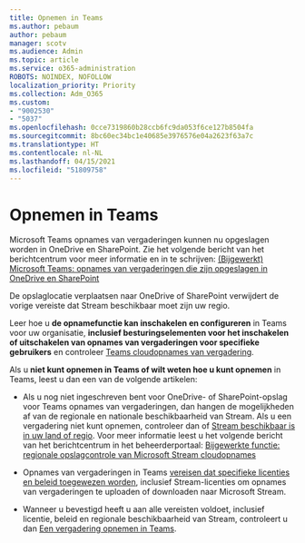 ```yaml
---
title: Opnemen in Teams
ms.author: pebaum
author: pebaum
manager: scotv
ms.audience: Admin
ms.topic: article
ms.service: o365-administration
ROBOTS: NOINDEX, NOFOLLOW
localization_priority: Priority
ms.collection: Adm_O365
ms.custom:
- "9002530"
- "5037"
ms.openlocfilehash: 0cce7319860b28ccb6fc9da053f6ce127b8504fa
ms.sourcegitcommit: 8bc60ec34bc1e40685e3976576e04a2623f63a7c
ms.translationtype: HT
ms.contentlocale: nl-NL
ms.lasthandoff: 04/15/2021
ms.locfileid: "51809758"
---
```

# <a name="recording-in-teams"></a>Opnemen in Teams

Microsoft Teams opnames van vergaderingen kunnen nu opgeslagen worden in OneDrive en SharePoint. Zie het volgende bericht van het berichtcentrum voor meer informatie en in te schrijven: [(Bijgewerkt) Microsoft Teams: opnames van vergaderingen die zijn opgeslagen in OneDrive en SharePoint](https://portal.microsoft.com/Adminportal/Home?ref=MessageCenter&id=MC222640)

De opslaglocatie verplaatsen naar OneDrive of SharePoint verwijdert de vorige vereiste dat Stream beschikbaar moet zijn uw regio.

Leer hoe u **de opnamefunctie kan inschakelen en configureren** in Teams voor uw organisatie, **inclusief besturingselementen voor het inschakelen of uitschakelen van opnames van vergaderingen voor specifieke gebruikers** en controleer [Teams cloudopnames van vergadering](https://docs.microsoft.com/microsoftteams/cloud-recording).

Als u **niet kunt opnemen in Teams of wilt weten hoe u kunt opnemen** in Teams, leest u dan een van de volgende artikelen:

- Als u nog niet ingeschreven bent voor OneDrive- of SharePoint-opslag voor Teams opnames van vergaderingen, dan hangen de mogelijkheden af van de regionale en nationale beschikbaarheid van Stream. Als u een vergadering niet kunt opnemen, controleer dan of [Stream beschikbaar is in uw land of regio](https://docs.microsoft.com/stream/faq#which-regions-does-microsoft-stream-host-my-data-in). Voor meer informatie leest u het volgende bericht van het berichtcentrum in het beheerderportaal: [Bijgewerkte functie: regionale opslagcontrole van Microsoft Stream cloudopnames](https://admin.microsoft.com/AdminPortal/Home#/MessageCenter?id=MC214327)

- Opnames van vergaderingen in Teams [vereisen dat specifieke licenties en beleid toegewezen worden](https://docs.microsoft.com/microsoftteams/cloud-recording#prerequisites-for-teams-cloud-meeting-recording), inclusief Stream-licenties om opnames van vergaderingen te uploaden of downloaden naar Microsoft Stream.

- Wanneer u bevestigd heeft u aan alle vereisten voldoet, inclusief licentie, beleid en regionale beschikbaarheid van Stream, controleert u dan [Een vergadering opnemen in Teams](https://support.office.com/article/34dfbe7f-b07d-4a27-b4c6-de62f1348c24).
